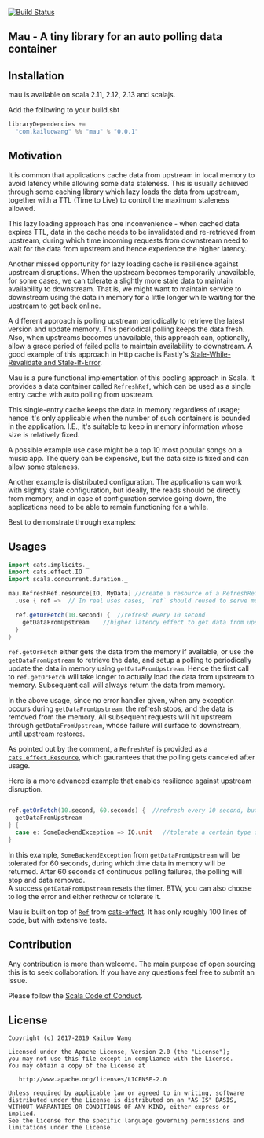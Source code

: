 [![Build Status](https://travis-ci.org/kailuowang/mau.svg?branch=master)](https://travis-ci.org/kailuowang/mau)

## Mau - A tiny library for an auto polling data container


## Installation

mau is available on scala 2.11, 2.12, 2.13 and scalajs.

Add the following to your build.sbt
```scala
libraryDependencies += 
  "com.kailuowang" %% "mau" % "0.0.1"
```

## Motivation
 
It is common that applications cache data from upstream in local memory to avoid latency while allowing some data staleness. 
This is usually achieved through some caching library which lazy loads the data from upstream, together with a TTL (Time to Live) 
to control the maximum staleness allowed. 

This lazy loading approach has one inconvenience -  when cached data expires TTL, data in the cache needs to be invalidated and re-retrieved
 from upstream, during which time incoming requests from downstream need to wait for the data from upstream and hence experience the higher latency.  
 
Another missed opportunity for lazy loading cache is resilience against upstream disruptions. 
When the upstream becomes temporarily unavailable, for some cases, we can tolerate a slightly more stale data to maintain availability
to downstream. That is, we might want to maintain service to downstream using the data in memory for a little longer 
while waiting for the upstream to get back online.

A different approach is polling upstream periodically to retrieve the latest version and update memory. 
This periodical polling keeps the data fresh. Also, when upstreams becomes unavailable, this approach can, optionally, 
allow a grace period of failed polls to maintain availability to downstream. A good example of this approach in Http cache is Fastly's 
[Stale-While-Revalidate and Stale-If-Error](https://www.fastly.com/blog/stale-while-revalidate-stale-if-error-available-today).
 
Mau is a pure functional implementation of this pooling approach in Scala.
It provides a data container called `RefreshRef`, which can be used as a single entry cache with auto polling from upstream.

This single-entry cache keeps the data in memory regardless of usage; hence it's only applicable when the number of such containers is bounded in the application. I.E., it's suitable to keep in memory information whose size is relatively fixed. 

A possible example use case might be a top 10 most popular songs on a music app.
The query can be expensive, but the data size is fixed and can allow some staleness.

Another example is distributed configuration. The applications can work with slightly stale configuration, but ideally, the reads should be directly from memory, and
in case of configuration service going down, the applications need to be able to remain functioning for a while. 


Best to demonstrate through examples:

## Usages

```scala
import cats.implicits._
import cats.effect.IO
import scala.concurrent.duration._

mau.RefreshRef.resource[IO, MyData] //create a resource of a RefreshRef that cancels itself after use,  
  .use { ref =>  // In real uses cases, `ref` should reused to serve multiple requests concurrently

  ref.getOrFetch(10.second) {  //refresh every 10 second
    getDataFromUpstream    //higher latency effect to get data from upstream
  }
}
```
`ref.getOrFetch` either gets the data from the memory if available, or use the `getDataFromUpstream` to retrieve the data, and setup 
a polling to periodically update the data in memory using `getDataFromUpstream`. Hence the first call to `ref.getOrFetch` will take longer
to actually load the data from upstream to memory. Subsequent call will always return the data from memory. 

In the above usage, since no error handler given, when any exception occurs during `getDataFromUpstream`, the refresh stops, and the data is removed from the memory. 
All subsequent requests will hit upstream through `getDataFromUpstream`, whose failure will surface to downstream, until 
upstream restores.

As pointed out by the comment, a `RefreshRef` is provided as a [`cats.effect.Resource`](https://typelevel.org/cats-effect/datatypes/resource.html), which gaurantees that the polling gets canceled after usage.

Here is a more advanced example that enables resilience against upstream disruption. 
  
```scala

ref.getOrFetch(10.second, 60.seconds) {  //refresh every 10 second, but when refresh fails, allow 60 seconds of staleness
  getDataFromUpstream     
} {
  case e: SomeBackendException => IO.unit   //tolerate a certain type of errors from upstream
}

```
In this example, `SomeBackendException` from `getDataFromUpstream` will be tolerated for 60 seconds, during which time data in memory will be returned.
After 60 seconds of continuous polling failures, the polling will stop and data removed.  
A success `getDataFromUpstream`  resets the timer. BTW, you can also choose to log the error and either rethrow or tolerate it.  


Mau is built on top of [`Ref`](https://typelevel.org/cats-effect/concurrency/ref.html) from [cats-effect](https://typelevel.org/cats-effect).
It has only roughly 100 lines of code, but with extensive tests.

## Contribution

Any contribution is more than welcome. The main purpose of open sourcing this is to seek collaboration. 
If you have any questions feel free to submit an issue.

Please follow the [Scala Code of Conduct](https://www.scala-lang.org/conduct/). 


## License

```
Copyright (c) 2017-2019 Kailuo Wang

Licensed under the Apache License, Version 2.0 (the "License");
you may not use this file except in compliance with the License.
You may obtain a copy of the License at

   http://www.apache.org/licenses/LICENSE-2.0

Unless required by applicable law or agreed to in writing, software
distributed under the License is distributed on an "AS IS" BASIS,
WITHOUT WARRANTIES OR CONDITIONS OF ANY KIND, either express or implied.
See the License for the specific language governing permissions and
limitations under the License.
```


